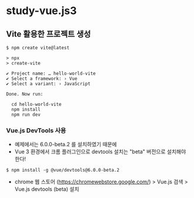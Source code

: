 # study-vue.js3

## Vite 활용한 프로젝트 생성
```
$ npm create vite@latest 

> npx
> create-vite

✔ Project name: … hello-world-vite
✔ Select a framework: › Vue
✔ Select a variant: › JavaScript

Done. Now run:

  cd hello-world-vite
  npm install
  npm run dev

```

### Vue.js DevTools 사용
- 예제에서는 6.0.0-beta.2 를 설치하였기 때문에
- Vue 3 환경에서 크롬 플러그인으로 devtools 설치는 "beta" 버전으로 설치해야 한다!
```
$ npm install -g @vue/devtools@6.0.0-beta.2
```
- chrome 웹 스토어 (https://chromewebstore.google.com/) > Vue.js 검색 > Vue.js devtools (beta) 설치

